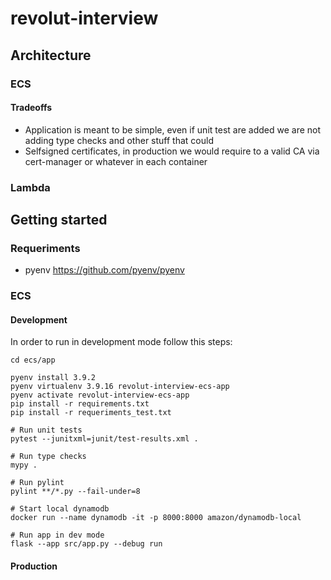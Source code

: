 # revolut-interview

## Architecture

### ECS

#### Tradeoffs
- Application is meant to be simple, even if unit test are added we are not adding type checks and other stuff that could 
- Selfsigned certificates, in production we would require to a valid CA via cert-manager or whatever in each container

### Lambda


## Getting started

### Requeriments

- pyenv https://github.com/pyenv/pyenv

### ECS

#### Development
In order to run in development mode follow this steps:

```
cd ecs/app

pyenv install 3.9.2
pyenv virtualenv 3.9.16 revolut-interview-ecs-app 
pyenv activate revolut-interview-ecs-app 
pip install -r requirements.txt
pip install -r requeriments_test.txt

# Run unit tests
pytest --junitxml=junit/test-results.xml .

# Run type checks
mypy .

# Run pylint
pylint **/*.py --fail-under=8  

# Start local dynamodb
docker run --name dynamodb -it -p 8000:8000 amazon/dynamodb-local

# Run app in dev mode
flask --app src/app.py --debug run
```

#### Production


